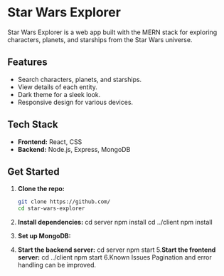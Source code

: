 # Star Wars Explorer

Star Wars Explorer is a web app built with the MERN stack for exploring characters, planets, and starships from the Star Wars universe.

## Features

- Search characters, planets, and starships.
- View details of each entity.
- Dark theme for a sleek look.
- Responsive design for various devices.

## Tech Stack

- **Frontend:** React, CSS
- **Backend:** Node.js, Express, MongoDB

## Get Started

1. **Clone the repo:**

   ```bash
   git clone https://github.com/
   cd star-wars-explorer
2. **Install dependencies:**
   cd server
   npm install
   cd ../client
   npm install
3. **Set up MongoDB:**
4. **Start the backend server:**
   cd server
   npm start
5.**Start the frontend server:**
   cd ../client
   npm start
6.Known Issues
  Pagination and error handling can be improved. 






